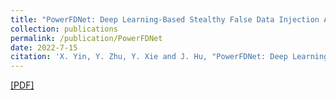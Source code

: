 ```yaml
---
title: "PowerFDNet: Deep Learning-Based Stealthy False Data Injection Attack Detection for AC-model Transmission Systems"
collection: publications
permalink: /publication/PowerFDNet
date: 2022-7-15
citation: 'X. Yin, Y. Zhu, Y. Xie and J. Hu, "PowerFDNet: Deep Learning-Based Stealthy False Data Injection Attack Detection for AC-Model Transmission Systems," in IEEE Open Journal of the Computer Society, vol. 3, pp. 149-161, 2022.'
---
```

[[PDF]](https://HubYZ.github.io/files/PowerFDNet.pdf)
